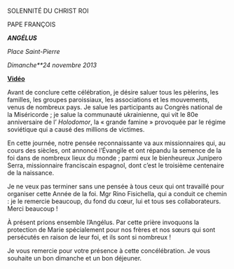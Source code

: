 SOLENNITÉ DU CHRIST ROI

PAPE FRANÇOIS

***ANGÉLUS***

*Place Saint-Pierre*

*Dimanche**24 novembre 2013*

**[Vidéo](http://player.rv.va/vaticanplayer.asp?language=it&tic=VA_RT3W7JSY)**

Avant de conclure cette célébration, je désire saluer tous les pèlerins, les familles, les groupes paroissiaux, les associations et les mouvements, venus de nombreux pays. Je salue les participants au Congrès national de la Miséricorde ; je salue la communauté ukrainienne, qui vit le 80e anniversaire de l’ *Holodomor*, la « grande famine » provoquée par le régime soviétique qui a causé des millions de victimes.

En cette journée, notre pensée reconnaissante va aux missionnaires qui, au cours des siècles, ont annoncé l’Évangile et ont répandu la semence de la foi dans de nombreux lieux du monde ; parmi eux le bienheureux Junípero Serra, missionnaire franciscain espagnol, dont c’est le troisième centenaire de la naissance.

Je ne veux pas terminer sans une pensée à tous ceux qui ont travaillé pour organiser cette Année de la foi. Mgr Rino Fisichella, qui a conduit ce chemin : je le remercie beaucoup, du fond du cœur, lui et tous ses collaborateurs. Merci beaucoup !

À présent prions ensemble l’Angélus. Par cette prière invoquons la protection de Marie spécialement pour nos frères et nos sœurs qui sont persécutés en raison de leur foi, et ils sont si nombreux !

Je vous remercie pour votre présence à cette concélébration. Je vous souhaite un bon dimanche et un bon déjeuner.